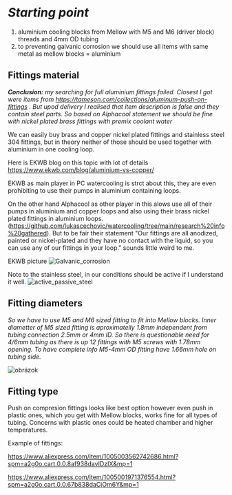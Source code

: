 # *Starting point*

1. aluminium cooling blocks from Mellow with M5 and M6 (driver block) threads and 4mm OD tubing
2. to preventing galvanic corrosion we should use all items with same metal as mellow blocks = aluminium

## Fittings material

***Conclusion:** my searching for full aluminium fittings failed. Closest I got were items from https://tameson.com/collections/aluminum-push-on-fittings . But upod delivery I realised that item description is false and they contain steel parts. So based on Alphacool statement we should be fine with nickel plated brass fittings with premix coolant water*

We can easily buy brass and copper nickel plated fittings and stainless steel 304 fittings, but in theory neither of those should be used together with aluminium in one cooling loop.

Here is EKWB blog on this topic with lot of details https://www.ekwb.com/blog/aluminium-vs-copper/

EKWB as main player in PC watercooling is strct about this, they are even prohibiting to use their pumps in aluminium containing loops.

On the other hand Alphacool as other player in this alows use all of their pumps in aluminium and copper loops and also using their brass nickel plated fittings in aluminium loops. (https://github.com/lukascechovic/watercooling/tree/main/research%20info%20gathered). But to be fair their statement "Our fittings are all anodized, painted or nickel-plated and they have no contact with the liquid, so you can use any of our fittings in your loop." sounds little weird to me.



EKWB picture
![Galvanic_corrosion](https://github.com/lukascechovic/watercooling/assets/12114252/ca4c85e1-87f3-46e5-969b-c8483d84e946)

Note to the stainless steel, in our conditions should be active if I understand it well.
![active_passive_steel](https://github.com/lukascechovic/watercooling/assets/12114252/8e20c115-9d38-43ed-864a-3a504bc31669)

## Fitting diameters

*So we have to use M5 and M6 sized fitting to fit into Mellow blocks. Inner diametter of M5 sized fitting is aproximatelly 1.8mm independent from tubing connection 2.5mm or 4mm ID. So there is questionable need for 4/6mm tubing as there is up 12 fittings with M5 screws with 1.78mm opening. To have complete info M5-4mm OD fitting have 1.66mm hole on tubing side.*

![obrázok](https://github.com/lukascechovic/watercooling/assets/12114252/633d5a14-da8f-4478-9ac8-b5561ffab0f7)

## Fitting type
Push on compresion fittings looks like best option however even push in plastic ones, which you get with Mellow blocks, works fine for all types of tubing. Concerns with plastic ones could be heated chamber and higher temperatures.

Example of fittings:

https://www.aliexpress.com/item/1005003562742686.html?spm=a2g0o.cart.0.0.8af938davIDzIX&mp=1

https://www.aliexpress.com/item/1005001971376554.html?spm=a2g0o.cart.0.0.67b838daCjOm6Y&mp=1


